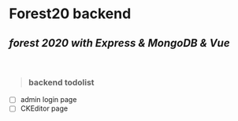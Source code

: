 # Forest20 backend

## _forest 2020 with Express & MongoDB & Vue_

<br>

> ### backend todolist

- [ ] admin login page
- [ ] CKEditor page
